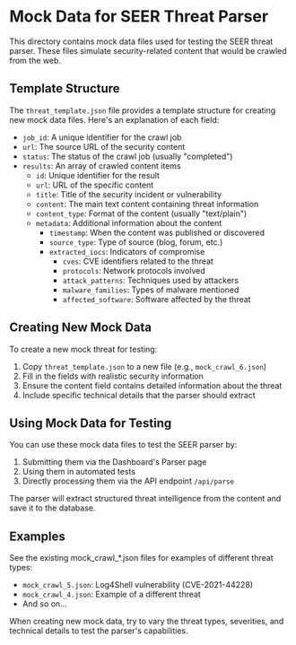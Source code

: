 # Mock Data for SEER Threat Parser

This directory contains mock data files used for testing the SEER threat parser. These files simulate security-related content that would be crawled from the web.

## Template Structure

The `threat_template.json` file provides a template structure for creating new mock data files. Here's an explanation of each field:

- `job_id`: A unique identifier for the crawl job
- `url`: The source URL of the security content
- `status`: The status of the crawl job (usually "completed")
- `results`: An array of crawled content items
  - `id`: Unique identifier for the result
  - `url`: URL of the specific content
  - `title`: Title of the security incident or vulnerability
  - `content`: The main text content containing threat information
  - `content_type`: Format of the content (usually "text/plain")
  - `metadata`: Additional information about the content
    - `timestamp`: When the content was published or discovered
    - `source_type`: Type of source (blog, forum, etc.)
    - `extracted_iocs`: Indicators of compromise
      - `cves`: CVE identifiers related to the threat
      - `protocols`: Network protocols involved
      - `attack_patterns`: Techniques used by attackers
      - `malware_families`: Types of malware mentioned
      - `affected_software`: Software affected by the threat

## Creating New Mock Data

To create a new mock threat for testing:

1. Copy `threat_template.json` to a new file (e.g., `mock_crawl_6.json`)
2. Fill in the fields with realistic security information
3. Ensure the content field contains detailed information about the threat
4. Include specific technical details that the parser should extract

## Using Mock Data for Testing

You can use these mock data files to test the SEER parser by:

1. Submitting them via the Dashboard's Parser page
2. Using them in automated tests
3. Directly processing them via the API endpoint `/api/parse`

The parser will extract structured threat intelligence from the content and save it to the database.

## Examples

See the existing mock_crawl_*.json files for examples of different threat types:

- `mock_crawl_5.json`: Log4Shell vulnerability (CVE-2021-44228)
- `mock_crawl_4.json`: Example of a different threat
- And so on...

When creating new mock data, try to vary the threat types, severities, and technical details to test the parser's capabilities. 
